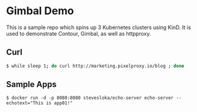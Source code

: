 # Gimbal Demo

 This is a sample repo which spins up 3 Kubernetes clusters using KinD. It is used to demonstrate Contour, Gimbal, as well as httpproxy. 

## Curl 

```bash
$ while sleep 1; do curl http://marketing.pixelproxy.io/blog ; done
```

## Sample Apps

```
$ docker run -d -p 8080:8080 stevesloka/echo-server echo-server --echotext="This is app01!"
```